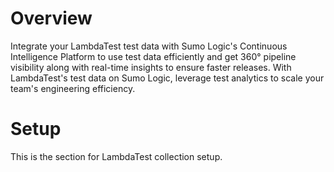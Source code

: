 # Overview

Integrate your LambdaTest test data with Sumo Logic's Continuous Intelligence Platform to use test data efficiently and get 360° pipeline visibility along with real-time insights to ensure faster releases. With LambdaTest's test data on Sumo Logic, leverage test analytics to scale your team's engineering efficiency.

# Setup
This is the section for LambdaTest collection setup.
